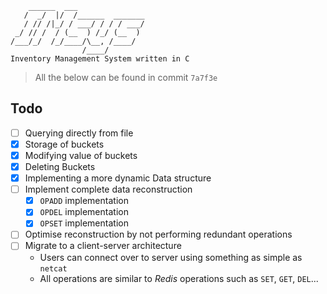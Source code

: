 ```text
    ______  ___
   /  _/  |/  /______  _______
   / // /|_/ / ___/ / / / ___/
 _/ // /  / (__  ) /_/ (__  )
/___/_/  /_/____/\__, /____/
                /____/
Inventory Management System written in C
```

> All the below can be found in commit `7a7f3e`

## Todo
- [ ] Querying directly from file
- [x] Storage of buckets
- [x] Modifying value of buckets
- [x] Deleting Buckets
- [x] Implementing a more dynamic Data structure
- [ ] Implement complete data reconstruction
  - [x] `OPADD` implementation
  - [x] `OPDEL` implementation
  - [x] `OPSET` implementation
- [ ] Optimise reconstruction by not performing redundant operations
- [ ] Migrate to a client-server architecture
  - Users can connect over to server using something as simple as `netcat`
  - All operations are similar to *Redis* operations such as `SET`, `GET`, `DEL`...

